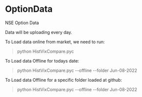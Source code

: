 # OptionData
NSE Option Data

Data will be uploading every day.

To Load data online from market, we need to run:
> python HistVixCompare.pyc

To Load data Offline for todays date:
> python HistVixCompare.pyc --offline --folder Jun-08-2022

To Load data Offline for a specific folder loaded at github:
> python HistVixCompare.pyc --offline --folder Jun-08-2022
